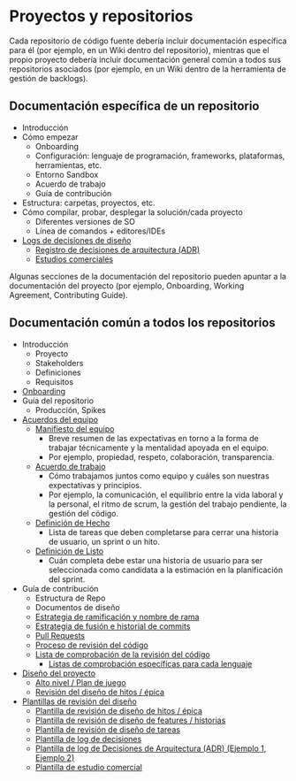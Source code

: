 # Proyectos y repositorios

Cada repositorio de código fuente debería incluir documentación específica para él (por ejemplo, en un Wiki dentro del repositorio), mientras que el propio proyecto debería incluir documentación general común a todos sus repositorios asociados (por ejemplo, en un Wiki dentro de la herramienta de gestión de backlogs).

## Documentación específica de un repositorio

* Introducción
* Cómo empezar
  * Onboarding
  * Configuración: lenguaje de programación, frameworks, plataformas, herramientas, etc.
  * Entorno Sandbox
  * Acuerdo de trabajo
  * Guía de contribución
* Estructura: carpetas, proyectos, etc.
* Cómo compilar, probar, desplegar la solución/cada proyecto
  * Diferentes versiones de SO
  * Línea de comandos + editores/IDEs
* [Logs de decisiones de diseño](m)
  * [Registro de decisiones de arquitectura (ADR)](m)
  * [Estudios comerciales](m)

Algunas secciones de la documentación del repositorio pueden apuntar a la documentación del proyecto (por ejemplo, Onboarding, Working Agreement, Contributing Guide).

## Documentación común a todos los repositorios

* Introducción
  * Proyecto
  * Stakeholders
  * Definiciones
  * Requisitos
* [Onboarding](m)
* Guía del repositorio
  * Producción, Spikes
* [Acuerdos del equipo](./../../desarrollo%20ágil/temas%20avanzados/acuerdos%20de%20equipo/README.md)
  * [Manifiesto del equipo](./../../desarrollo%20ágil/temas%20avanzados/acuerdos%20de%20equipo/team-manifesto.md)
    * Breve resumen de las expectativas en torno a la forma de trabajar técnicamente y la mentalidad apoyada en el equipo.
    * Por ejemplo, propiedad, respeto, colaboración, transparencia.
  * [Acuerdo de trabajo](./../../desarrollo%20ágil/temas%20avanzados/acuerdos%20de%20equipo/working-agreements.md)
    * Cómo trabajamos juntos como equipo y cuáles son nuestras expectativas y principios.
    * Por ejemplo, la comunicación, el equilibrio entre la vida laboral y la personal, el ritmo de scrum, la gestión del trabajo pendiente, la gestión del código.
  * [Definición de Hecho](./../../desarrollo%20ágil/temas%20avanzados/acuerdos%20de%20equipo/definition-of-done.md)
    * Lista de tareas que deben completarse para cerrar una historia de usuario, un sprint o un hito.
  * [Definición de Listo](./../../desarrollo%20ágil/temas%20avanzados/acuerdos%20de%20equipo/definition-of-ready.md)
    * Cuán completa debe estar una historia de usuario para ser seleccionada como candidata a la estimación en la planificación del sprint.
* Guía de contribución
  * Estructura de Repo
  * Documentos de diseño
  * [Estrategia de ramificación y nombre de rama](m)
  * [Estrategia de fusión e historial de commits](m)
  * [Pull Requests](./pull-requests.md)
  * [Proceso de revisión del código](./../../revisiones%20de%20codigo/README.md)
  * [Lista de comprobación de la revisión del código](m)
    * [Listas de comprobación específicas para cada lenguaje](./../../revisiones%20de%20codigo/recetas/README.md)
* [Diseño del proyecto](m)
  * [Alto nivel / Plan de juego](m)
  * [Revisión del diseño de hitos / épica](m)
* [Plantillas de revisión del diseño](m)
  * [Plantilla de revisión de diseño de hitos / épica](m)
  * [Plantilla de revisión de diseño de features / historias](m)
  * [Plantilla de revisión de diseño de tareas](m)
  * [Plantilla de log de decisiones](m)
  * [Plantilla de log de Decisiones de Arquitectura (ADR) (Ejemplo 1, Ejemplo 2)](m)
  * [Plantilla de estudio comercial](m)
